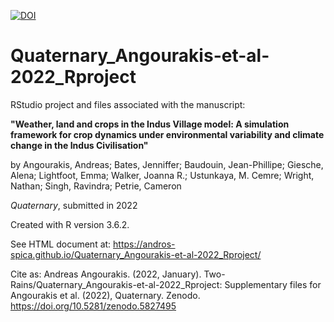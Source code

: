 [![DOI](https://zenodo.org/badge/DOI/10.5281/zenodo.5827878.svg)](https://doi.org/10.5281/zenodo.5827878)
# Quaternary_Angourakis-et-al-2022_Rproject
RStudio project and files associated with the manuscript:

**"Weather, land and crops in the Indus Village model: A simulation framework for crop dynamics under environmental variability and climate change in the Indus Civilisation"**

by Angourakis, Andreas; Bates, Jenniffer; Baudouin, Jean-Phillipe; Giesche, Alena; Lightfoot, Emma; Walker, Joanna R.; Ustunkaya, M. Cemre; Wright, Nathan; Singh, Ravindra; Petrie, Cameron

*Quaternary*,
submitted in 2022

Created with R version 3.6.2.

See HTML document at: https://andros-spica.github.io/Quaternary_Angourakis-et-al-2022_Rproject/

Cite as:
Andreas Angourakis. (2022, January). Two-Rains/Quaternary_Angourakis-et-al-2022_Rproject: Supplementary files for Angourakis et al. (2022), Quaternary. Zenodo. https://doi.org/10.5281/zenodo.5827495
